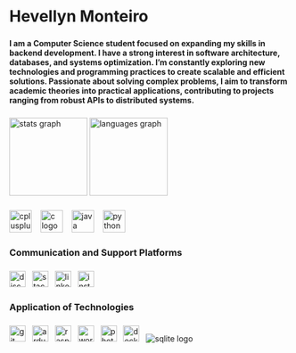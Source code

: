 <h1 align="left">Hevellyn Monteiro</h1>

###

<h4 align="left">I am a Computer Science student focused on expanding my skills in backend development. I have a strong interest in software architecture, databases, and systems optimization. I’m constantly exploring new technologies and programming practices to create scalable and efficient solutions. Passionate about solving complex problems, I aim to transform academic theories into practical applications, contributing to projects ranging from robust APIs to distributed systems.</h4>

###

<div align="left">
  <img src="https://github-readme-stats.vercel.app/api?username=Hevee06&hide_title=false&hide_rank=false&show_icons=true&include_all_commits=true&count_private=true&disable_animations=false&theme=dracula&locale=en&hide_border=false&order=1" height="140" alt="stats graph"  />
  <img src="https://github-readme-stats.vercel.app/api/top-langs?username=Hevee06&locale=en&hide_title=false&layout=compact&card_width=320&langs_count=5&theme=dracula&hide_border=false&order=2" height="140" alt="languages graph"  />
</div>

###

<div align="left">
  <img src="https://skillicons.dev/icons?i=cpp" height="40" alt="cplusplus logo"  />
  <img width="8" />
  <img src="https://skillicons.dev/icons?i=c" height="40" alt="c logo"  />
  <img width="8" />
  <img src="https://skillicons.dev/icons?i=java" height="40" alt="java logo"  />
  <img width="8" />
  <img src="https://skillicons.dev/icons?i=py" height="40" alt="python logo"  />
</div>

###

<h3 align="left">Communication and Support Platforms</h3>

###

<div align="left">
  <img src="https://img.shields.io/badge/Discord-5865F2?logo=discord&logoColor=white&style=for-the-badge" height="29" alt="discord logo"  />
  <img width="4" />
  <img src="https://img.shields.io/badge/Stack Overflow-F58025?logo=stackoverflow&logoColor=black&style=for-the-badge" height="29" alt="stackoverflow logo"  />
  <img width="4" />
  <img src="https://img.shields.io/badge/LinkedIn-0A66C2?logo=linkedin&logoColor=white&style=for-the-badge" height="29" alt="linkedin logo"  />
  <img width="4" />
  <img src="https://img.shields.io/badge/Instagram-E4405F?logo=instagram&logoColor=white&style=for-the-badge" height="29" alt="instagram logo"  />
</div>

###

<h3 align="left">Application of Technologies</h3>

###

<div align="left">
  <img src="https://img.shields.io/badge/Git-F05032?logo=git&logoColor=white&style=for-the-badge" height="29" alt="git logo"  />
  <img width="4" />
  <img src="https://img.shields.io/badge/Arduino-00979D?logo=arduino&logoColor=white&style=for-the-badge" height="29" alt="arduino logo"  />
  <img width="4" />
  <img src="https://img.shields.io/badge/Raspberry Pi-A22846?logo=raspberrypi&logoColor=white&style=for-the-badge" height="29" alt="raspberrypi logo"  />
  <img width="4" />
  <img src="https://img.shields.io/badge/WordPress-21759B?logo=wordpress&logoColor=white&style=for-the-badge" height="29" alt="wordpress logo"  />
  <img width="4" />
  <img src="https://img.shields.io/badge/Adobe Photoshop-31A8FF?logo=adobephotoshop&logoColor=black&style=for-the-badge" height="29" alt="photoshop logo"  />
  <img width="4" />
  <img src="https://img.shields.io/badge/Docker-2496ED?logo=docker&logoColor=white&style=for-the-badge" height="29" alt="docker logo"  />
  <img width="4" />
  <img src="https://img.shields.io/badge/sqlite-%2307405e.svg?style=for-the-badge&logo=sqlite&logoColor=white" heigth="29" alt="sqlite logo" />
</div>

###
